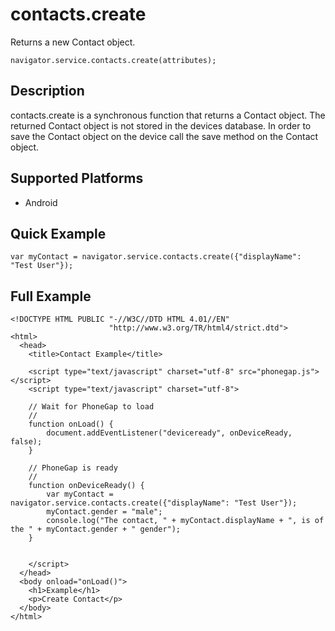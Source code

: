 contacts.create
===============

Returns a new Contact object.

    navigator.service.contacts.create(attributes);

Description
-----------

contacts.create is a synchronous function that returns a Contact object.  The returned Contact object is not stored in the devices database.  In order to save the Contact object on the device call the save method on the Contact object.

Supported Platforms
-------------------

- Android

Quick Example
-------------

    var myContact = navigator.service.contacts.create({"displayName": "Test User"});

Full Example
------------

    <!DOCTYPE HTML PUBLIC "-//W3C//DTD HTML 4.01//EN"
                          "http://www.w3.org/TR/html4/strict.dtd">
    <html>
      <head>
        <title>Contact Example</title>

        <script type="text/javascript" charset="utf-8" src="phonegap.js"></script>
        <script type="text/javascript" charset="utf-8">

        // Wait for PhoneGap to load
        //
        function onLoad() {
            document.addEventListener("deviceready", onDeviceReady, false);
        }

        // PhoneGap is ready
        //
        function onDeviceReady() {
			var myContact = navigator.service.contacts.create({"displayName": "Test User"});
			myContact.gender = "male";
			console.log("The contact, " + myContact.displayName + ", is of the " + myContact.gender + " gender");
        }
    

        </script>
      </head>
      <body onload="onLoad()">
        <h1>Example</h1>
        <p>Create Contact</p>
      </body>
    </html>
